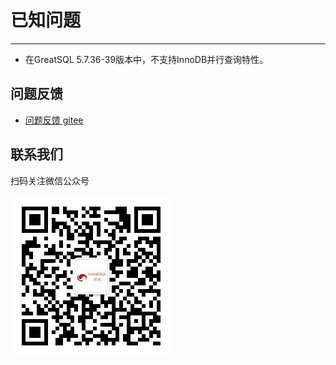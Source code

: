 # 已知问题
---
- 在GreatSQL 5.7.36-39版本中，不支持InnoDB并行查询特性。

**问题反馈**
---
- [问题反馈 gitee](https://gitee.com/GreatSQL/GreatSQL-Manual/issues)


**联系我们**
---

扫码关注微信公众号

![greatsql-wx](..\greatsql-wx.jpg)
